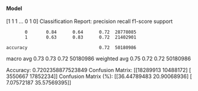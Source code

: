#### Model
[1 1 1 ... 0 1 0]
Classification Report:
              precision    recall  f1-score   support

           0       0.84      0.64      0.72  28778085
           1       0.63      0.83      0.72  21402901

    accuracy                           0.72  50180986
   macro avg       0.73      0.73      0.72  50180986
weighted avg       0.75      0.72      0.72  50180986

Accuracy: 0.7202358877523849
Confusion Matrix:
[[18289913 10488172]
 [ 3550667 17852234]]
Confusion Matrix (%):
[[36.44789483 20.90068936]
 [ 7.07572187 35.57569395]]
